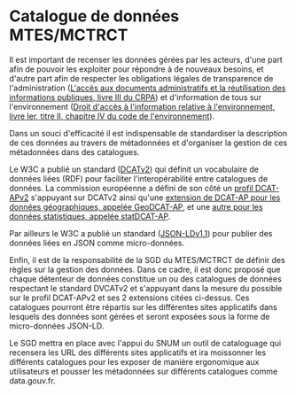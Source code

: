 # Catalogue de données MTES/MCTRCT

Il est important de recenser les données gérées par les acteurs,
d'une part afin de pouvoir les exploiter pour répondre à de nouveaux besoins,
et d'autre part afin de respecter les obligations légales de transparence de l'administration
([L'accès aux documents administratifs et la réutilisation des informations publiques, livre III du
CRPA](https://www.legifrance.gouv.fr/affichCode.do?idSectionTA=LEGISCTA000031367685&cidTexte=LEGITEXT000031366350))
et d'information de tous sur l'environnement
([Droit d'accès à l'information relative à l'environnement, livre Ier, titre II, chapitre IV du code de l'environnement](https://www.legifrance.gouv.fr/affichCodeArticle.do?cidTexte=LEGITEXT000006074220&idArticle=LEGIARTI000033140333&dateTexte=20200129)).

Dans un souci d'efficacité il est indispensable de standardiser la description de ces données au travers de métadonnées
et d'organiser la gestion de ces métadonnées dans des catalogues.

Le W3C a publié un standard ([DCATv2](https://www.w3.org/TR/vocab-dcat-2/))
qui définit un vocabulaire de données liées (RDF)
pour faciliter l'interopérabilité entre catalogues de données.
La commission européenne a défini de son côté
un [profil DCAT-APv2](https://joinup.ec.europa.eu/solution/dcat-application-profile-data-portals-europe/releases)
s'appuyant sur DCATv2
ainsi qu'une [extension de DCAT-AP pour les données géographiques,
appelée GeoDCAT-AP](https://semiceu.github.io/GeoDCAT-AP/releases/1.0.1/geodcat-ap_1.0.1.pdf),
et une [autre pour les données statistiques, appelée statDCAT-AP](https://joinup.ec.europa.eu/release/statdcat-ap/101).

Par ailleurs le W3C a publié un standard ([JSON-LDv1.1](https://www.w3.org/TR/json-ld11/)) pour publier
des données liées en JSON comme micro-données.

Enfin, il est de la responsabilité de la SGD du MTES/MCTRCT de définir des règles sur la gestion des données.
Dans ce cadre, il est donc proposé que chaque détenteur de données constitue un ou des catalogues de données
respectant le standard DVCATv2 et s'appuyant dans la mesure du possible sur le profil DCAT-APv2
et ses 2 extensions citées ci-dessus.
Ces catalogues pourront être répartis sur les différentes sites applicatifs dans lesquels des données sont gérées
et seront exposées sous la forme de micro-données JSON-LD.  

Le SGD mettra en place avec l'appui du SNUM un outil de cataloguage qui recensera les URL des différents sites applicatifs
et ira moissonner les différents catalogues pour les exposer de manière ergonomique aux utilisateurs
et pousser les métadonnées sur différents catalogues comme data.gouv.fr.
